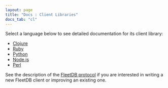 ```yaml
---
layout: page
title: "Docs : Client Libraries"
docs_tab: "cl"
---
```


Select a language below to see detailed documentation for its client library:

 * [Clojure](/docs/clients/clojure.html)
 * [Ruby](/docs/clients/ruby.html)
 * [Python](http://github.com/mattc58/fleetdb-python)
 * [Node.js](http://github.com/jfd/node-fleet)
 * [Perl](http://search.cpan.org/dist/Net-FleetDB/)

See the description of the [FleetDB protocol](/docs/protocol.html) if you are interested in writing a new FleetDB client or improving an existing one.
